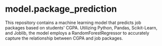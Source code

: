 # model.package_prediction
This repository contains a machine learning model that predicts job packages based on students' CGPA. Utilizing Python, Pandas, Scikit-Learn, and Joblib, the model employs a RandomForestRegressor to accurately capture the relationship between CGPA and job packages.
